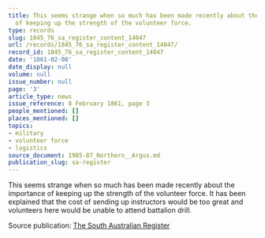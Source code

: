 ```yaml
---
title: This seems strange when so much has been made recently about the importance
  of keeping up the strength of the volunteer force.
type: records
slug: 1845_76_sa_register_content_14047
url: /records/1845_76_sa_register_content_14047/
record_id: 1845_76_sa_register_content_14047
date: '1861-02-08'
date_display: null
volume: null
issue_number: null
page: '3'
article_type: news
issue_reference: 8 February 1861, page 3
people_mentioned: []
places_mentioned: []
topics:
- military
- volunteer force
- logistics
source_document: 1985-87_Northern__Argus.md
publication_slug: sa-register
---
```


This seems strange when so much has been made recently about the importance of keeping up the strength of the volunteer force.  It has been explained that the cost of sending up instructors would be too great and volunteers here would be unable to attend battalion drill.

Source publication: [The South Australian Register](/publications/sa-register/)
